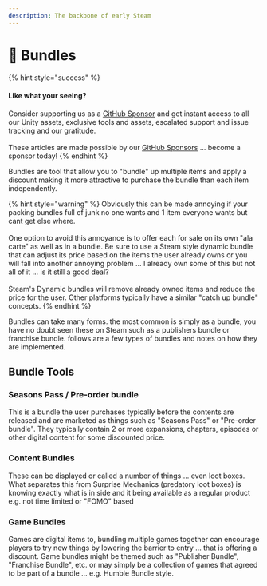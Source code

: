 ```yaml
---
description: The backbone of early Steam
---
```


# 🤑 Bundles

{% hint style="success" %}
#### Like what your seeing?

Consider supporting us as a [GitHub Sponsor](../../../become-a-sponsor.md) and get instant access to all our Unity assets, exclusive tools and assets, escalated support and issue tracking and our gratitude.\
\
These articles are made possible by our [GitHub Sponsors](https://github.com/sponsors/heathen-engineering) ... become a sponsor today!
{% endhint %}

Bundles are tool that allow you to "bundle" up multiple items and apply a discount making it more attractive to purchase the bundle than each item independently.

{% hint style="warning" %}
Obviously this can be made annoying if your packing bundles full of junk no one wants and 1 item everyone wants but cant get else where.\
\
One option to avoid this annoyance is to offer each for sale on its own "ala carte" as well as in a bundle. Be sure to use a Steam style dynamic bundle that can adjust its price based on the items the user already owns or you will fall into another annoying problem ... I already own some of this but not all of it ... is it still a good deal?\
\
Steam's Dynamic bundles will remove already owned items and reduce the price for the user. Other platforms typically have a similar "catch up bundle" concepts.
{% endhint %}

Bundles can take many forms. the most common is simply as a bundle, you have no doubt seen these on Steam such as a publishers bundle or franchise bundle. follows are a few types of bundles and notes on how they are implemented.

## Bundle Tools

### Seasons Pass / Pre-order bundle

This is a bundle the user purchases typically before the contents are released and are marketed as things such as "Seasons Pass" or "Pre-order bundle". They typically contain 2 or more expansions, chapters, episodes or other digital content for some discounted price.

### Content Bundles

These can be displayed or called a number of things ... even loot boxes. What separates this from Surprise Mechanics (predatory loot boxes) is knowing exactly what is in side and it being available as a regular product e.g. not time limited or "FOMO" based

### Game Bundles

Games are digital items to, bundling multiple games together can encourage players to try new things by lowering the barrier to entry ... that is offering a discount. Game bundles might be themed such as "Publisher Bundle", "Franchise Bundle", etc. or may simply be a collection of games that agreed to be part of a bundle ... e.g. Humble Bundle style.
